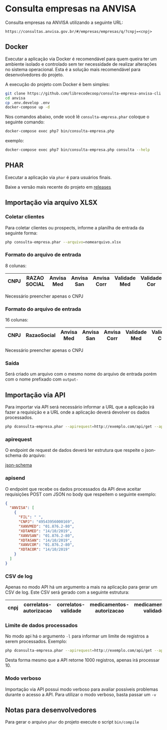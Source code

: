 # Consulta empresas na ANVISA

Consulta empresas na ANVISA utilizando a seguinte URL:

```
https://consultas.anvisa.gov.br/#/empresas/empresas/q/?cnpj=<cnpj>
```

## Docker

Executar a aplicação via Docker é recomendável para quem queira ter um ambiente isolado e controlado sem ter necessidade de realizar alterações no sistema operacional. Esta é a solução mais recomendável para desenvolvedores do projeto.

A execução do projeto com Docker é bem simples:

```bash
git clone https://github.com/librecodecoop/consulta-empresa-anvisa-cli anvisa
cd anvisa
cp .env.develop .env
docker-compose up -d
```
Nos comandos abaixo, onde você lê `consulta-empresa.phar` coloque o seguinte
comando:

```bash
docker-compose exec php7 bin/consulta-empresa.php
```

exemplo:

```bash
docker-compose exec php7 bin/consulta-empresa.php consulta --help
```

## PHAR

Executar a aplicação via `phar` é para usuários finais.

Baixe a versão mais recente do projeto em [releases](https://github.com/librecodecoop/consulta-empresa-anvisa-cli/releases/latest/download/consulta-empresa.phar)

## Importação via arquivo XLSX

### Coletar clientes
Para coletar clientes ou prospects, informe a planilha de entrada da seguinte
forma:

```bash
php consulta-empresa.phar --arquivo=nomearquivo.xlsx
```

### Formato do arquivo de entrada

8 colunas:

**CNPJ**|**RAZAO SOCIAL**|**Anvisa Med**|**Anvisa San**|**Anvisa Corr**|**Validade Med**|**Validade Cor**|**Validade San**
:-----:|:-----:|:-----:|:-----:|:-----:|:-----:|:-----:|:-----:

Necessário preencher apenas o CNPJ

### Formato do arquivo de entrada

16 colunas:

**CNPJ**|**RazaoSocial**|**Anvisa Med**|**Anvisa San**|**Anvisa Corr**|**Validade Med**|**Validade Cor**|**Validade San**|**Endereco**|**Bairro**|**Numero**|**Complemento**|**cep**|**Cidade**|**Estado**|**Telefone**
:-----:|:-----:|:-----:|:-----:|:-----:|:-----:|:-----:|:-----:|:-----:|:-----:|:-----:|:-----:|:-----:|:-----:|:-----:|:-----:

Necessário preencher apenas o CNPJ

### Saída

Será criado um arquivo com o mesmo nome do arquivo de entrada porém com o nome 
prefixado com `output-`

## Importação via API

Para importar via API será necessário informar a URL que a aplicação irá fazer a
requisição e a URL onde a aplicação deverá devolver os dados processados.

```bash
php dconsulta-empresa.phar --apirequest=http://exemplo.com/api/get --apisend=http://exemplo.com/api/save
```

### apirequest

O endpoint de request de dados deverá ter estrutura que respeite o json-schema
do arquivo:

[json-schema](assets/api-get-schema.json)

### apisend

O endpoint que recebe os dados processados da API deve aceitar requisições POST com JSON no body que
respeitem o seguinte exemplo:

```json
{
  "ANVISA": [
    {
      "FIL": " ",
      "CNPJ": "49543956000169",
      "XANVMED": "01.876.2-80",
      "XDTAMED": "14/10/2019",
      "XANVSAN": "01.876.2-80",
      "XDTASAN": "14/10/2019",
      "XANVCOR": "01.876.2-80",
      "XDTACOR": "14/10/2019"
    }
  ]
}
```
### CSV de log

Apenas no modo API há um argumento a mais na aplicação para gerar um CSV de log.
Este CSV será gerado com a seguinte estrutura:

**cnpj**|**correlatos-autorizacao**|**correlatos-validade**|**medicamentos-autorizacao**|**medicamentos-validade**|**saneantes-autorizacao**|**saneantes-validade**|**status**|**data-consulta**
:-----:|:-----:|:-----:|:-----:|:-----:|:-----:|:-----:|:-----:|:-----:

### Limite de dados processados

No modo api há o argumento `-l` para informar um limite de registros a serem
processados.
Exemplo:

```bash
php dconsulta-empresa.phar --apirequest=http://exemplo.com/api/get --apisend=http://exemplo.com/api/save -l 10
```

Desta forma mesmo que a API retorne 1000 registros, apenas irá processar 10.

### Modo verboso

Importação via API possui modo verboso para avaliar possíveis problemas durante
o acesso a API. Para utilizar o modo verboso, basta passar um `-v`

## Notas para desenvolvedores

Para gerar o arquivo `phar` do projeto execute o script `bin/compile`
